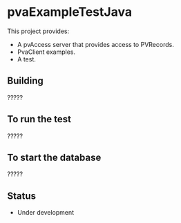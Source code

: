 pvaExampleTestJava
============

This project provides:

* A pvAccess server that provides access to PVRecords.
* PvaClient examples.
* A test.


Building
--------

?????

To run the test
---------------

?????

To start the database
------------

?????

Status
------

* Under development


